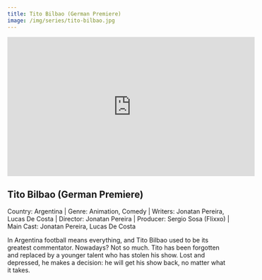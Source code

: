```yaml
---
title: Tito Bilbao (German Premiere)
image: /img/series/tito-bilbao.jpg
---
```

<iframe width="560" height="315" src="https://player.vimeo.com/video/767024511?share=copy" frameborder="0" allow="accelerometer; autoplay; encrypted-media; gyroscope; picture-in-picture" allowfullscreen></iframe>

## Tito Bilbao (German Premiere)
Country: Argentina | Genre: Animation, Comedy | Writers: Jonatan Pereira, Lucas De Costa | Director: Jonatan Pereira | Producer: Sergio Sosa (Flixxo) | Main Cast: Jonatan Pereira, Lucas De Costa

In Argentina football means everything, and Tito Bilbao used to be its greatest commentator. Nowadays? Not so much. Tito has been forgotten and replaced by a younger talent who has stolen his show. Lost and depressed, he makes a decision: he will get his show back, no matter what it takes.

